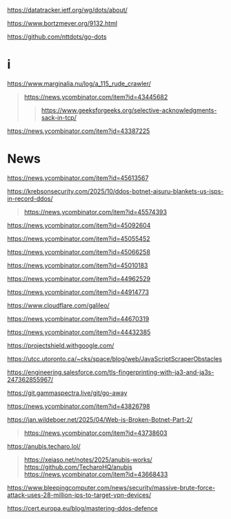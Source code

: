 https://datatracker.ietf.org/wg/dots/about/

https://www.bortzmeyer.org/9132.html

https://github.com/nttdots/go-dots

# i
https://www.marginalia.nu/log/a_115_rude_crawler/
> https://news.ycombinator.com/item?id=43445682
> > https://www.geeksforgeeks.org/selective-acknowledgments-sack-in-tcp/

https://news.ycombinator.com/item?id=43387225

# News
https://news.ycombinator.com/item?id=45613567

https://krebsonsecurity.com/2025/10/ddos-botnet-aisuru-blankets-us-isps-in-record-ddos/
> https://news.ycombinator.com/item?id=45574393

https://news.ycombinator.com/item?id=45092604

https://news.ycombinator.com/item?id=45055452

https://news.ycombinator.com/item?id=45066258

https://news.ycombinator.com/item?id=45010183

https://news.ycombinator.com/item?id=44962529

https://news.ycombinator.com/item?id=44914773

https://www.cloudflare.com/galileo/

https://news.ycombinator.com/item?id=44670319

https://news.ycombinator.com/item?id=44432385

https://projectshield.withgoogle.com/

https://utcc.utoronto.ca/~cks/space/blog/web/JavaScriptScraperObstacles

https://engineering.salesforce.com/tls-fingerprinting-with-ja3-and-ja3s-247362855967/

https://git.gammaspectra.live/git/go-away

https://news.ycombinator.com/item?id=43826798

https://jan.wildeboer.net/2025/04/Web-is-Broken-Botnet-Part-2/
> https://news.ycombinator.com/item?id=43738603

https://anubis.techaro.lol/
> https://xeiaso.net/notes/2025/anubis-works/
> https://github.com/TecharoHQ/anubis
> https://news.ycombinator.com/item?id=43668433

https://www.bleepingcomputer.com/news/security/massive-brute-force-attack-uses-28-million-ips-to-target-vpn-devices/

https://cert.europa.eu/blog/mastering-ddos-defence